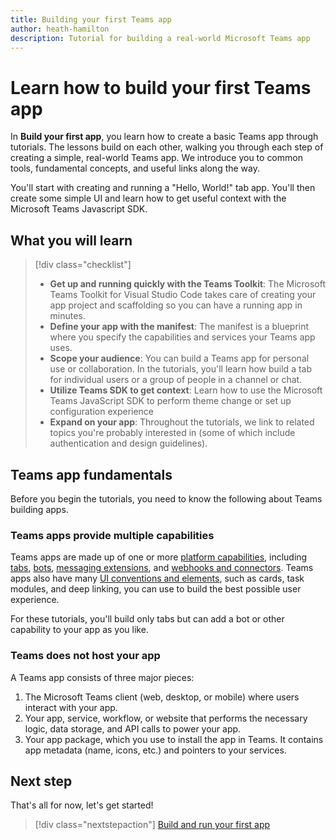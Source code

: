 ```yaml
---
title: Building your first Teams app
author: heath-hamilton
description: Tutorial for building a real-world Microsoft Teams app
---
```

# Learn how to build your first Teams app

In **Build your first app**, you learn how to create a basic Teams app through tutorials. The lessons build on each other, walking you through each step of creating a simple, real-world Teams app. We introduce you to common tools, fundamental concepts, and useful links along the way.

You'll start with creating and running a "Hello, World!" tab app. You'll then create some simple UI and learn how to get useful context with the Microsoft Teams Javascript SDK.

## What you will learn

> [!div class="checklist"]
  >
  > - **Get up and running quickly with the Teams Toolkit**: The Microsoft Teams Toolkit for Visual Studio Code takes care of creating your app project and scaffolding so you can have a running app in minutes.
  > - **Define your app with the manifest**: The manifest is a blueprint where you specify the capabilities and services your Teams app uses.
  > - **Scope your audience**: You can build a Teams app for personal use or collaboration. In the tutorials, you'll learn how build a tab for individual users or a group of people in a channel or chat.
  > - **Utilize Teams SDK to get context**: Learn how to use the Microsoft Teams JavaScript SDK to perform theme change or set up configuration experience  
  > - **Expand on your app**: Throughout the tutorials, we link to related topics you're probably interested in (some of which include authentication and design guidelines).

## Teams app fundamentals

Before you begin the tutorials, you need to know the following about Teams building apps.

### Teams apps provide multiple capabilities

Teams apps are made up of one or more [platform capabilities](../concepts/capabilities-overview.md), including [tabs](../tabs/what-are-tabs.md), [bots](../bots/what-are-bots.md ), [messaging extensions](../messaging-extensions/what-are-messaging-extensions.md), and [webhooks and connectors](../webhooks-and-connectors/what-are-webhooks-and-connectors.md). Teams apps also have many [UI conventions and elements](../planning-your-app/teams-ui-conventions.md), such as cards, task modules, and deep linking, you can use to build the best possible user experience.

For these tutorials, you'll build only tabs but can add a bot or other capability to your app as you like.

### Teams does not host your app

A Teams app consists of three major pieces:

1. The Microsoft Teams client (web, desktop, or mobile) where users interact with your app.
1. Your app, service, workflow, or website that performs the necessary logic, data storage, and API calls to power your app.
1. Your app package, which you use to install the app in Teams. It contains app metadata (name, icons, etc.) and pointers to your services.

## Next step

That's all for now, let's get started!

> [!div class="nextstepaction"]
> [Build and run your first app](../build-your-first-app/build-and-run.md)

